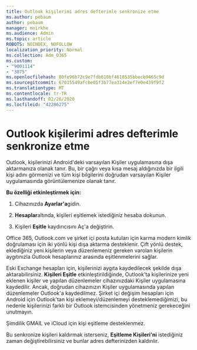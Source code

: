 ```yaml
---
title: Outlook kişilerimi adres defterimle senkronize etme
ms.author: pebaum
author: pebaum
manager: mnirkhe
ms.audience: Admin
ms.topic: article
ROBOTS: NOINDEX, NOFOLLOW
localization_priority: Normal
ms.collection: Adm_O365
ms.custom:
- "9001114"
- "3075"
ms.openlocfilehash: 80fe96b72c9e7fdb610bf4618535bbecb9465c9d
ms.sourcegitcommit: 67015549afcbe05f3b77ea314e2ef7e0e439f9f2
ms.translationtype: MT
ms.contentlocale: tr-TR
ms.lasthandoff: 02/26/2020
ms.locfileid: "42286275"
---
```

# <a name="sync-my-outlook-contacts-to-my-address-book"></a>Outlook kişilerimi adres defterimle senkronize etme

Outlook, kişilerinizi Android'deki varsayılan Kişiler uygulamasına dışa aktarmanıza olanak tanır. Bu, bir çağrı veya kısa mesaj aldığınızda bir ilgili kişi adını görmenizi ve tüm kişi bilgilerini doğrudan varsayılan Kişiler uygulamasında görüntülemenize olanak tanır.
 
**Bu özelliği etkinleştirmek için:**
 
1. Cihazınızda **Ayarlar'a**gidin.

2. **Hesaplar**altında, kişileri eşitlemek istediğiniz hesaba dokunun.

3. Kişileri **Eşitle** kaydırıcısını Aç'a değiştirin.
 
Office 365, Outlook.com ve şirket içi posta kutuları için karma modern kimlik doğrulaması için iki yönlü kişi dışa aktarma desteklenir. Çift yönlü destek, eklediğiniz yeni kişilerin veya düzenlemeniz gereken varolan kişilerin aygıtınızla Outlook hesaplarınız arasında eşitlenmelerini sağlar.
 
Eski Exchange hesapları için, kişilerinizi aygıta kaydedilecek şekilde dışa aktarabilirsiniz. **Kişileri Eşitle** etkinleştirildiğinde, Outlook'ta kişilerinize yeni eklenen kişiler ve yapılan düzenlemeler cihazınızdaki Kişiler uygulamasına kaydedilir. Ancak, doğrudan cihazınızın Kişiler uygulamasında yapılan düzenlemeler Outlook'a kaydedilmez. Şirket içi değişim hesapları için Android için Outlook'tan kişi eklemeyi/düzenlemeyi desteklemediğimizi, bu nedenle kişilerinizi farklı bir Outlook istemcisinden yönetmeniz gerekeceğini unutmayın.
 
Şimdilik GMAIL ve iCloud için kişi eşitleme desteklenmez.
 
Bu senkronize kişileri kaldırmak isterseniz, **Eşitleme Kişileri'ni** istediğiniz zaman değiştirebilirsiniz ve bunlar adres defterinizden kaldırılır.
